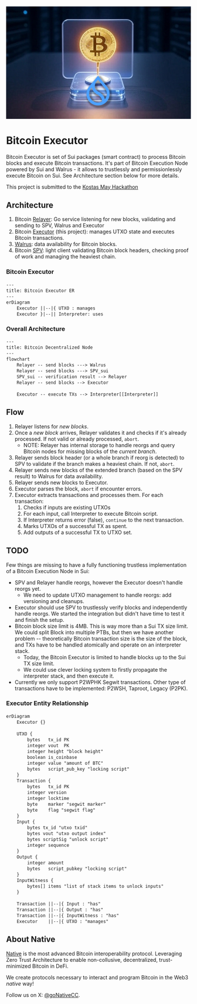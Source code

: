 ![Logo!](assets/logo.jpg)

# Bitcoin Executor

Bitcoin Executor is set of Sui packages (smart contract) to process Bitcoin blocks and execute Bitcoin transactions.
It's part of Bitcoin Execution Node powered by Sui and Walrus - it allows to trustlessly and permissionlessly execute Bitcoin on Sui. See Architecture section below for more details.

This project is submitted to the [Kostas May Hackathon](https://x.com/kostascrypto/status/1918879265677819908)

## Architecture

1. Bitcoin [Relayer](https://github.com/gonative-cc/relayer/tree/master/bitcoinspv): Go service listening for new blocks, validating and sending to SPV, Walrus and Executor
2. Bitcoin [Executor](./) (this project): manages UTXO state and executes Bitcoin transactions.
3. [Walrus](https://www.walrus.xyz/): data availability for Bitcoin blocks.
4. Bitcoin [SPV](https://github.com/gonative-cc/move-bitcoin-spv/): light client validating Bitcoin block headers, checking proof of work and managing the heaviest chain.

### Bitcoin Executor

```mermaid
---
title: Bitcoin Executor ER
---
erDiagram
    Executor ||--|{ UTXO : manages
    Executor }|--|| Interpreter: uses
```

### Overall Architecture

```mermaid
---
title: Bitcoin Decentralized Node
---
flowchart
    Relayer -- send blocks ---> Walrus
    Relayer -- send blocks ---> SPV_sui
    SPV_sui -- verification result --> Relayer
    Relayer -- send blocks --> Executor

    Executor -- execute TXs --> Interpreter[[Interpreter]]
```

## Flow

1. Relayer listens for _new blocks_.
2. Once a _new block_ arrives, Relayer validates it and checks if it's already processed. If not valid or already processed, `abort`.
   - NOTE: Relayer has internal storage to handle reorgs and query Bitcoin nodes for missing blocks of the _current branch_.
3. Relayer sends block header (or a whole branch if reorg is detected) to SPV to validate if the branch makes a heaviest chain. If not, `abort`.
4. Relayer sends new blocks of the extended branch (based on the SPV result) to Walrus for data availability.
5. Relayer sends new blocks to Executor.
6. Executor parses the block, `abort` if encounter errors.
7. Executor extracts transactions and processes them. For each transaction:
   1. Checks if inputs are existing UTXOs
   2. For each input, call Interpreter to execute Bitcoin script.
   3. If Interpreter returns error (false), `continue` to the next transaction.
   4. Marks UTXOs of a successful TX as spent.
   5. Add outputs of a successful TX to UTXO set.

## TODO

Few things are missing to have a fully functioning trustless implementation of a Bitcoin Execution Node in Sui:

- SPV and Relayer handle reorgs, however the Executor doesn't handle reorgs yet.
  - We need to update UTXO management to handle reorgs: add versioning and cleanups.
- Executor should use SPV to trustlessly verify blocks and independently handle reorgs. We started the integration but didn't have time to test it and finish the setup.
- Bitcoin block size limit is 4MB. This is way more than a Sui TX size limit. We could split Block into multiple PTBs, but then we have another problem -- theoretically Bitcoin transaction size is the size of the block, and TXs have to be handled atomically and operate on an interpreter stack.
  - Today, the Bitcoin Executor is limited to handle blocks up to the Sui TX size limit.
  - We could use clever locking system to firstly propagate the interpreter stack, and then execute it.
- Currently we only support P2WPHK Segwit transactions. Other type of transactions have to be implemented: P2WSH, Taproot, Legacy (P2PK).

### Executor Entity Relationship

```mermaid
erDiagram
    Executor {}

    UTXO {
        bytes   tx_id PK
        integer vout  PK
        integer height "block height"
        boolean is_coinbase
        integer value "amount of BTC"
        bytes   script_pub_key "locking script"
    }
    Transaction {
        bytes   tx_id PK
        integer version
        integer locktime
        byte    marker "segwit marker"
        byte    flag "segwit flag"
    }
    Input {
        bytes tx_id "utxo txid"
        bytes vout "utxo output index"
        bytes scriptSig "unlock script"
        integer sequence
    }
    Output {
        integer amount
        bytes   script_pubkey "locking script"
    }
    InputWitness {
        bytes[] items "list of stack items to unlock inputs"
    }

    Transaction ||--|{ Input : "has"
    Transaction ||--|{ Output : "has"
    Transaction ||--|{ InputWitness : "has"
    Executor    ||--|{ UTXO : "manages"
```

## About Native

[Native](https://gonative.cc) is the most advanced Bitcoin interoperability protocol. Leveraging Zero Trust Architecture to enable non-collusive, decentralized, trust-minimized Bitcoin in DeFi.

We create protocols necessary to interact and program Bitcoin in the Web3 _native_ way!

Follow us on X: [@goNativeCC](https://x.com/goNativeCC).
